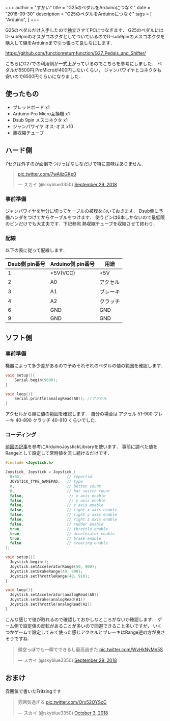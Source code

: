 +++
author = "すかい"
title = "G25のペダルをArduinoにつなぐ"
date = "2018-09-30"
description = "G25のペダルをArduinoにつなぐ"
tags = [
    "Arduino",
]
+++

G25のペダルだけ入手したので独立させてPCにつなぎます．
G25のペダルにはD-sub9pinのオスがコネクタとしてついているのでD-sub9pinのメスコネクタを購入して線をArduinoまで引っ張って良しなにします．

https://github.com/functionreturnfunction/G27_Pedals_and_Shifter/

こちらにG27での利用例が一式上がっているのでこちらを参考にしました．
ペダルが5500円 ProMicroが400円しないくらい，
ジャンパワイヤとコネクタも安いので6500円くらいになりました．

## 使ったもの

- ブレッドボード x1
- Arduino Pro Micro互換機 x1
- Dsub 9pin メスコネクタ x1
- ジャンパワイヤ オス-オス x10
- 熱収縮チューブ

## ハード側

7セグは外すのが面倒でつけっぱなしなだけで特に意味はありません．

<blockquote class="twitter-tweet"><p lang="und" dir="ltr"><a href="https://t.co/7wAlizGKp0">pic.twitter.com/7wAlizGKp0</a></p>&mdash; スカイ (@skyblue3350) <a href="https://twitter.com/skyblue3350/status/1045960498921955328?ref_src=twsrc%5Etfw">September 29, 2018</a></blockquote> <script async src="https://platform.twitter.com/widgets.js" charset="utf-8"></script>

### 事前準備

ジャンパワイヤを半分に切ってケーブルの被膜を向いておきます．
Dsub側に予備ハンダをつけてからケーブルをつけます．
使うピンは6本しかないので最低限のピンだけでも大丈夫です．下記参照
熱収縮チューブを収縮させて終わり．

### 配線

以下の表に従って配線します．

| Dsub側 pin番号 | Arduino側 pin番号 | 用途 |
| - | - | - |
| 1 | +5V(VCC) | +5V |
| 2 | A0 | アクセル |
| 3 | A1 | ブレーキ |
| 4 | A2 | クラッチ |
| 6 | GND | GND |
| 9 | GND | GND |

## ソフト側

### 事前準備

機器によって多少差があるので予めそれぞれのペダルの値の範囲を確認します．

```c
void setup(){
    Serial.begin(9600);
}

void loop(){
    Serial.println(analogRead(A0)); //アクセル
}
```

アクセルから順に値の範囲を確認します．
自分の場合は
アクセル 51-900
ブレーキ 40-890
クラッチ 40-910
くらいでした．

### コーディング

[前回の記事](../arduinojoysticklibrary%E3%82%92%E4%BD%BF%E3%81%86/)を参考にArduinoJoystickLibraryを使います．
事前に調べた値をRangeとして設定して常時値を流し続けるだけです．

```c
#include <Joystick.h>

Joystick_ Joystick = Joystick_(
  0x03,                    // reportid
  JOYSTICK_TYPE_GAMEPAD,   // type
  0,                       // button count
  0,                       // hat switch count
  false,                    // x axis enable
  false,                    // y axis enable
  false,                   // z axis enable
  false,                   // right x axis enable
  false,                   // right y axis enable
  false,                   // right z axis enable
  false,                   // rudder enable
  true,                    // throttle enable
  true,                    // accelerator enable
  true,                    // brake enable
  false                    // steering enable
);

void setup(){
  Joystick.begin();
  Joystick.setAcceleratorRange(50, 900);
  Joystick.setBrakeRange(40, 890);
  Joystick.setThrottleRange(40, 910);
}

void loop(){
  Joystick.setAccelerator(analogRead(A0))
  Joystick.setBrake(analogRead(A1))
  Joystick.setThrottle(analogRead(A2))
}
```

こんな感じで値が取れるので確認しておかしなところがないか確認します．
ゲーム側で設定値の反転があることが多いので回避できること多いですが，
いくつかゲームで設定してみて使った感じアクセルとブレーキはRange逆の方が良さそうですね．

<blockquote class="twitter-tweet"><p lang="ja" dir="ltr">頭空っぽでも一瞬でできるし最高過ぎた <a href="https://t.co/WvHkNyMn5S">pic.twitter.com/WvHkNyMn5S</a></p>&mdash; スカイ (@skyblue3350) <a href="https://twitter.com/skyblue3350/status/1045959329789046784?ref_src=twsrc%5Etfw">September 29, 2018</a></blockquote> <script async src="https://platform.twitter.com/widgets.js" charset="utf-8"></script>

## おまけ

雰囲気で書いたFritzingです

<blockquote class="twitter-tweet"><p lang="ja" dir="ltr">雰囲気過ぎる <a href="https://t.co/Orx52OYScC">pic.twitter.com/Orx52OYScC</a></p>&mdash; スカイ (@skyblue3350) <a href="https://twitter.com/skyblue3350/status/1047474317611610113?ref_src=twsrc%5Etfw">October 3, 2018</a></blockquote> <script async src="https://platform.twitter.com/widgets.js" charset="utf-8"></script>
